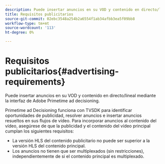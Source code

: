 ```yaml
---
description: Puede insertar anuncios en su VOD y contenido en directo/lineal mediante la interfaz de Adobe Primetime ad decisioning.
title: Requisitos publicitarios
source-git-commit: 02ebc3548a254b2a6554f1ab34afbb3ea5f09bb8
workflow-type: tm+mt
source-wordcount: '113'
ht-degree: 0%

---
```


# Requisitos publicitarios{#advertising-requirements}

Puede insertar anuncios en su VOD y contenido en directo/lineal mediante la interfaz de Adobe Primetime ad decisioning.

<!--<a id="section_4889E0ED7A4241D98E61AD6C846B84B6"></a>-->

Primetime ad Decisioning funciona con TVSDK para identificar oportunidades de publicidad, resolver anuncios e insertar anuncios resueltos en sus flujos de vídeo.
Para incorporar anuncios al contenido del vídeo, asegúrese de que la publicidad y el contenido del vídeo principal cumplan los siguientes requisitos:

* La versión HLS del contenido publicitario no puede ser superior a la versión HLS del contenido principal.
* Los anuncios no tienen que ser multiplexados (sin restricciones), independientemente de si el contenido principal es multiplexado.

